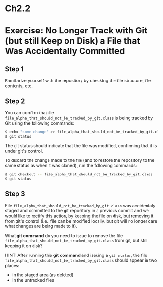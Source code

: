# Ch2.2
# Exercise: No Longer Track with Git (but still Keep on Disk) a File that Was Accidentally Committed

## Step 1
Familiarize yourself with the repository by checking the file structure, file contents, etc.

## Step 2
You can confirm that file `file_alpha_that_should_not_be_tracked_by_git.class` is being tracked by Git using the following commands:
```bash
$ echo "some change" >> file_alpha_that_should_not_be_tracked_by_git.class
$ git status
```
The git status should indicate that the file was modified, confirming that it is under git's control.

To discard the change made to the file (and to restore the repository to the same status as when it was cloned), run the following commands:
```bash
$ git checkout -- file_alpha_that_should_not_be_tracked_by_git.class
$ git status
```

## Step 3
File `file_alpha_that_should_not_be_tracked_by_git.class` was accidentaly staged and committed to the git repository in a previous commit and we would like to rectify this action, by keeping the file on disk, but removing it from git's control (i.e., file can be modified locally, but git will no longer care what changes are being made to it).

What **git command** do you need to issue to remove the file `file_alpha_that_should_not_be_tracked_by_git.class` from git, but still keeping it on disk?

HINT: After running this **git command** and issuing a `git status`, the file `file_alpha_that_should_not_be_tracked_by_git.class` should appear in two places:
* in the staged area (as deleted)
* in the untracked files
